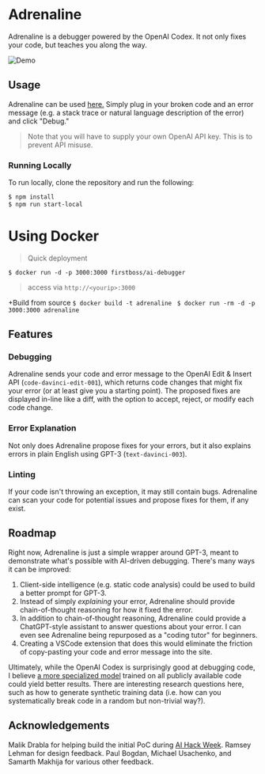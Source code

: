 # Adrenaline

Adrenaline is a debugger powered by the OpenAI Codex. It not only fixes your code, but teaches you along the way.

![Demo](demo.gif)

## Usage

Adrenaline can be used [here.](https://useadrenaline.com/playground) Simply plug in your broken code and an error message (e.g. a stack trace or natural language description of the error) and click "Debug."

> Note that you will have to supply your own OpenAI API key. This is to prevent API misuse.

### Running Locally

To run locally, clone the repository and run the following:

```bash
$ npm install
$ npm run start-local
```
# Using Docker 

> Quick deployment 

``` $ docker run -d -p 3000:3000 firstboss/ai-debugger ```
> access via ```http://<yourip>:3000```

+Build from source
``` $ docker build -t adrenaline ```
``` $ docker run -rm -d -p 3000:3000 adrenaline```

## Features

### Debugging

Adrenaline sends your code and error message to the OpenAI Edit & Insert API (`code-davinci-edit-001`), which returns code changes that might fix your error (or at least give you a starting point). The proposed fixes are displayed in-line like a diff, with the option to accept, reject, or modify each code change.

### Error Explanation

Not only does Adrenaline propose fixes for your errors, but it also explains errors in plain English using GPT-3 (`text-davinci-003`).

### Linting

If your code isn't throwing an exception, it may still contain bugs. Adrenaline can scan your code for potential issues and propose fixes for them, if any exist.

## Roadmap

Right now, Adrenaline is just a simple wrapper around GPT-3, meant to demonstrate what's possible with AI-driven debugging. There's many ways it can be improved:

1. Client-side intelligence (e.g. static code analysis) could be used to build a better prompt for GPT-3.
2. Instead of simply _explaining_ your error, Adrenaline should provide chain-of-thought reasoning for how it fixed the error.
3. In addition to chain-of-thought reasoning, Adrenaline could provide a ChatGPT-style assistant to answer questions about your error. I can even see Adrenaline being repurposed as a "coding tutor" for beginners.
4. Creating a VSCode extension that does this would eliminate the friction of copy-pasting your code and error message into the site.

Ultimately, while the OpenAI Codex is surprisingly good at debugging code, I believe [a more specialized model](https://ai.stanford.edu/blog/DrRepair/) trained on all publicly available code could yield better results. There are interesting research questions here, such as how to generate synthetic training data (i.e. how can you systematically break code in a random but non-trivial way?).

## Acknowledgements

Malik Drabla for helping build the initial PoC during [AI Hack Week](https://www.aihackweek.com/). Ramsey Lehman for design feedback. Paul Bogdan, Michael Usachenko, and Samarth Makhija for various other feedback.
